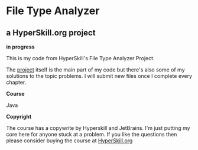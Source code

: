 
# File Type Analyzer #

## a HyperSkill.org project ##
**in progress**

This is my code from HyperSkill's File Type Analyzer Project.

The [project](https://github.com/shadow006tr/File-Type-Analyzer---My-Solutions---HyperSkill.org/tree/master/Project/src/analyzer) itself is the main part of my code but there's also some of my solutions to the topic problems.
I will submit new files once I complete every chapter.



**Course**

Java

**Copyright**

The course has a copywrite by Hyperskill and JetBrains. I'm just putting my core here for anyone stuck at a problem.
If you like the questions then please consider buying the course at [HyperSkill.org](https://hyperskill.org/)

